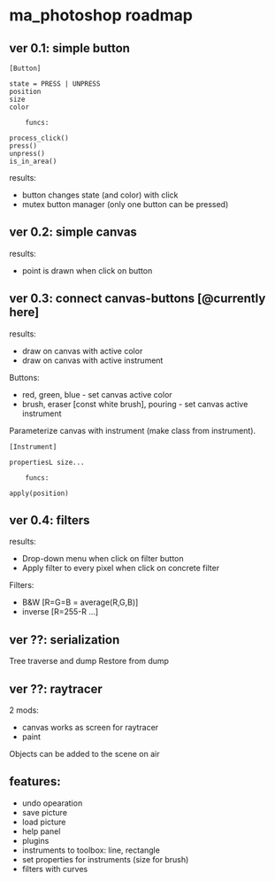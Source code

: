 # ma_photoshop roadmap

## ver 0.1: simple button

```
[Button]

state = PRESS | UNPRESS
position
size
color

	funcs:

process_click()
press()
unpress()
is_in_area()
```

results:
* button changes state (and color) with click
* mutex button manager (only one button can be pressed)

## ver 0.2: simple canvas

results:
* point is drawn when click on button

## ver 0.3: connect canvas-buttons [@currently here]

results:
* draw on canvas with active color
* draw on canvas with active instrument

Buttons:
- red, green, blue - set canvas active color 
- brush, eraser [const white brush], pouring - set canvas active instrument

Parameterize canvas with instrument (make class from instrument).

```
[Instrument]

propertiesL size...

	funcs:

apply(position)
```


## ver 0.4: filters
results:
* Drop-down menu when click on filter button
* Apply filter to every pixel when click on concrete filter

Filters:
- B&W [R=G=B = average(R,G,B)]
- inverse [R=255-R ...]

## ver ??: serialization

Tree traverse and dump
Restore from dump

## ver ??: raytracer

2 mods:
* canvas works as screen for raytracer
* paint

Objects can be added to the scene on air

## features:

* undo opearation
* save picture
* load picture
* help panel
* plugins
* instruments to toolbox: line, rectangle
* set properties for instruments (size for brush)
* filters with curves
